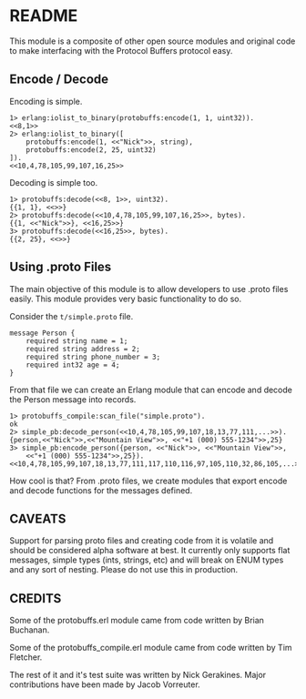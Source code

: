 # README

This module is a composite of other open source modules and original code to
make interfacing with the Protocol Buffers protocol easy.

## Encode / Decode

Encoding is simple.

    1> erlang:iolist_to_binary(protobuffs:encode(1, 1, uint32)).
    <<8,1>>
    2> erlang:iolist_to_binary([
        protobuffs:encode(1, <<"Nick">>, string),
        protobuffs:encode(2, 25, uint32)
    ]).
    <<10,4,78,105,99,107,16,25>>

Decoding is simple too.

    1> protobuffs:decode(<<8, 1>>, uint32).
    {{1, 1}, <<>>}
    2> protobuffs:decode(<<10,4,78,105,99,107,16,25>>, bytes).
    {{1, <<"Nick">>}, <<16,25>>}
    3> protobuffs:decode(<<16,25>>, bytes).
    {{2, 25}, <<>>}

## Using .proto Files

The main objective of this module is to allow developers to use .proto files
easily. This module provides very basic functionality to do so.

Consider the `t/simple.proto` file.

    message Person {
    	required string name = 1;
    	required string address = 2;
    	required string phone_number = 3;
    	required int32 age = 4;
    }

From that file we can create an Erlang module that can encode and decode the
Person message into records.

    1> protobuffs_compile:scan_file("simple.proto").
    ok
	2> simple_pb:decode_person(<<10,4,78,105,99,107,18,13,77,111,...>>).
	{person,<<"Nick">>,<<"Mountain View">>, <<"+1 (000) 555-1234">>,25}
	3> simple_pb:encode_person({person, <<"Nick">>, <<"Mountain View">>,
	    <<"+1 (000) 555-1234">>,25}).
	<<10,4,78,105,99,107,18,13,77,111,117,110,116,97,105,110,32,86,105,...>>

How cool is that? From .proto files, we create modules that export encode and
decode functions for the messages defined.

## CAVEATS

Support for parsing proto files and creating code from it is volatile and
should be considered alpha software at best. It currently only supports flat
messages, simple types (ints, strings, etc) and will break on ENUM types and
any sort of nesting. Please do not use this in production.

## CREDITS

Some of the protobuffs.erl module came from code written by Brian Buchanan.

Some of the protobuffs\_compile.erl module came from code written by Tim
Fletcher.

The rest of it and it's test suite was written by Nick Gerakines. Major
contributions have been made by Jacob Vorreuter.
